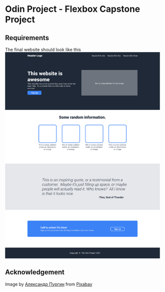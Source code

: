 # Odin Project - Flexbox Capstone Project

## Requirements
The final website should look like this
![img](requirements/01.png)

## Acknowledgement
Image by [Александр Пургин](https://pixabay.com/users/purgin_alexandr-16861719/?utm_source=link-attribution&amp;utm_medium=referral&amp;utm_campaign=image&amp;utm_content=7628754) from [Pixabay](https://pixabay.com//?utm_source=link-attribution&amp;utm_medium=referral&amp;utm_campaign=image&amp;utm_content=7628754)